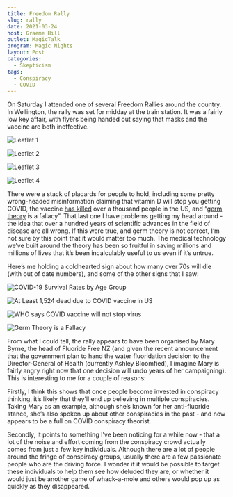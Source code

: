 ```yaml
---
title: Freedom Rally
slug: rally
date: 2021-03-24
host: Graeme Hill
outlet: MagicTalk
program: Magic Nights
layout: Post
categories:
  - Skepticism
tags:
  - Conspiracy
  - COVID
---
```


On Saturday I attended one of several Freedom Rallies around the country. In Wellington, the rally was set for midday at the train station. It was a fairly low key affair, with flyers being handed out saying that masks and the vaccine are both ineffective.

<!-- more -->

![Leaflet 1](images/image1.jpg)

![Leaflet 2](images/image2.jpg)

![Leaflet 3](images/image3.jpg)

![Leaflet 4](images/image4.jpg)

There were a stack of placards for people to hold, including some pretty wrong-headed misinformation claiming that vitamin D will stop you getting COVID, the vaccine [has killed](https://www.dw.com/en/fact-check-no-links-found-between-vaccination-and-deaths/a-56458746) over a thousand people in the US, and “[germ theory](https://en.wikipedia.org/wiki/Germ_theory_of_disease) is a fallacy”. That last one I have problems getting my head around - the idea that over a hundred years of scientific advances in the field of disease are all wrong. If this were true, and germ theory is not correct, I’m not sure by this point that it would matter too much. The medical technology we’ve built around the theory has been so fruitful in saving millions and millions of lives that it’s been incalculably useful to us even if it’s untrue.

Here’s me holding a coldhearted sign about how many over 70s will die (with out of date numbers), and some of the other signs that I saw:

![COVID-19 Survival Rates by Age Group](images/image5.jpg)

![At Least 1,524 dead due to COVID vaccine in US](images/image6.jpg)

![WHO says COVID vaccine will not stop virus](images/image7.jpg)

![Germ Theory is a Fallacy](images/image8.jpg)

From what I could tell, the rally appears to have been organised by Mary Byrne, the head of Fluoride Free NZ (and given the recent announcement that the government plan to hand the water fluoridation decision to the Director-General of Health (currently Ashley Bloomfied), I imagine Mary is fairly angry right now that one decision will undo years of her campaigning). This is interesting to me for a couple of reasons:

Firstly, I think this shows that once people become invested in conspiracy thinking, it’s likely that they’ll end up believing in multiple conspiracies. Taking Mary as an example, although she’s known for her anti-fluoride stance, she’s also spoken up about other conspiracies in the past - and now appears to be a full on COVID conspiracy theorist.

Secondly, it points to something I’ve been noticing for a while now - that a lot of the noise and effort coming from the conspiracy crowd actually comes from just a few key individuals. Although there are a lot of people around the fringe of conspiracy groups, usually there are a few passionate people who are the driving force. I wonder if it would be possible to target these individuals to help them see how deluded they are, or whether it would just be another game of whack-a-mole and others would pop up as quickly as they disappeared.
